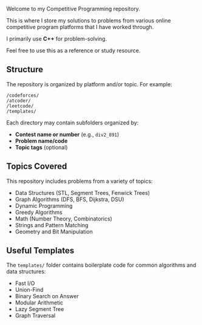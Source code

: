 Welcome to my Competitive Programming repository.

This is where I store my solutions to problems from various online competitive program platforms that I have worked through.

I primarily use **C++** for problem-solving.

Feel free to use this as a reference or study resource.

## Structure

The repository is organized by platform and/or topic. For example:

```
/codeforces/
/atcoder/
/leetcode/
/templates/
```

Each directory may contain subfolders organized by:

* **Contest name or number** (e.g., `div2_891`)
* **Problem name/code**
* **Topic tags** (optional)

## Topics Covered

This repository includes problems from a variety of topics:

* Data Structures (STL, Segment Trees, Fenwick Trees)
* Graph Algorithms (DFS, BFS, Dijkstra, DSU)
* Dynamic Programming
* Greedy Algorithms
* Math (Number Theory, Combinatorics)
* Strings and Pattern Matching
* Geometry and Bit Manipulation

## Useful Templates

The `templates/` folder contains boilerplate code for common algorithms and data structures:

* Fast I/O
* Union-Find
* Binary Search on Answer
* Modular Arithmetic
* Lazy Segment Tree
* Graph Traversal

